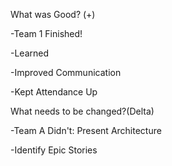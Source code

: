 What was Good? (+)

-Team 1 Finished!

-Learned

-Improved Communication

-Kept Attendance Up

What needs to be changed?(Delta)

-Team A Didn't: Present Architecture

-Identify Epic Stories
